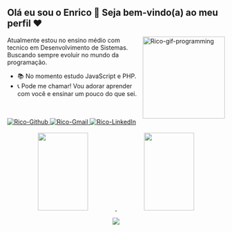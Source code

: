 ## Olá eu sou o Enrico 👋 Seja bem-vindo(a) ao meu perfil ❤️

<img alt="Rico-gif-programming"  align="right" width="190" src="https://media.giphy.com/media/xQNUljwfbST8zJeS8y/giphy.gif">

Atualmente estou no ensino médio com tecnico em Desenvolvimento de Sistemas. Buscando sempre evoluir no mundo da programação. <br>
- 📚 No momento estudo JavaScript e PHP. <br>
- 📞 Pode me chamar! Vou adorar aprender com você e ensinar um pouco do que sei. <br><br><br>


<div> 
   <a href="https://github.com/enricofs" target="_blank">
    <img alt="Rico-Github" src="https://img.shields.io/badge/-Github-%23333?style=for-the-badge&logo=Github&logoColor=white">
   </a>
   <a href = "mailto:enricoferreiradossantos@gmail.com" target="_blank">
     <img alt="Rico-Gmail" src="https://img.shields.io/badge/-Gmail-%23333?style=for-the-badge&logo=gmail&logoColor=red">
   </a>
   <a href="https://www.linkedin.com/in/enrico-ferreira-dos-santos/" target="_blank">
     <img alt="Rico-LinkedIn" src="https://img.shields.io/badge/-LinkedIn-%230077B5?style=for-the-badge&logo=linkedin&logoColor=white">
   </a> <br><br>
</div>

<div align="center">
  <a href="https://github.com/enricofs">
  <img height="180em" width="48%" src="https://github-readme-stats.vercel.app/api?username=enricofs&show_icons=true&icon_color=407AFF&theme=dark&include_all_commits=true&count_private=true"/>
  <img height="180em" width="48%" src="https://github-readme-stats.vercel.app/api/top-langs/?username=enricofs&layout=compact&langs_count=4&theme=dark"/>
</div>
   
<p align="center">
  <a href="https://skillicons.dev">
    <img src="https://skillicons.dev/icons?i=html,css,js,php,git">
  </a>
</p>

<!--
<div style="display: inline_block" align="center"><br>
  <img align="center" alt="Rico-HTML" height="30" width="40" src="https://raw.githubusercontent.com/devicons/devicon/master/icons/html5/html5-original.svg">
  <img align="center" alt="Rico-CSS" height="30" width="40" src="https://raw.githubusercontent.com/devicons/devicon/master/icons/css3/css3-original.svg">
  <img align="center" alt="Rico-Js" height="30" width="40" src="https://raw.githubusercontent.com/devicons/devicon/master/icons/javascript/javascript-plain.svg">
  <img align="center" alt="Rico-PHP" height="30" width="40" src="https://raw.githubusercontent.com/devicons/devicon/master/icons/php/php-plain.svg">
</div>
-->  
